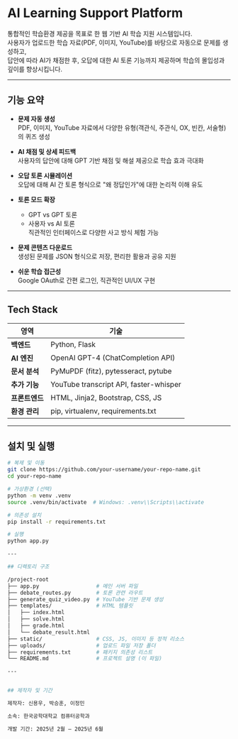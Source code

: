 # AI Learning Support Platform

통합적인 학습환경 제공을 목표로 한 웹 기반 AI 학습 지원 시스템입니다.  
사용자가 업로드한 학습 자료(PDF, 이미지, YouTube)를 바탕으로 자동으로 문제를 생성하고,  
답안에 따라 AI가 채점한 후, 오답에 대한 AI 토론 기능까지 제공하며 학습의 몰입성과 깊이를 향상시킵니다.

---

## 기능 요약

- **문제 자동 생성**  
  PDF, 이미지, YouTube 자료에서 다양한 유형(객관식, 주관식, OX, 빈칸, 서술형)의 퀴즈 생성

- **AI 채점 및 상세 피드백**  
  사용자의 답안에 대해 GPT 기반 채점 및 해설 제공으로 학습 효과 극대화

- **오답 토론 시뮬레이션**  
  오답에 대해 AI 간 토론 형식으로 "왜 정답인가"에 대한 논리적 이해 유도

- **토론 모드 확장**  
  - GPT vs GPT 토론  
  - 사용자 vs AI 토론  
  직관적인 인터페이스로 다양한 사고 방식 체험 가능

- **문제 콘텐츠 다운로드**  
  생성된 문제를 JSON 형식으로 저장, 편리한 활용과 공유 지원

- **쉬운 학습 접근성**  
  Google OAuth로 간편 로그인, 직관적인 UI/UX 구현

---

## Tech Stack

| 영역         | 기술 |
|--------------|------|
| **백엔드**    | Python, Flask |
| **AI 엔진**   | OpenAI GPT-4 (ChatCompletion API) |
| **문서 분석**  | PyMuPDF (fitz), pytesseract, pytube |
| **추가 기능**  | YouTube transcript API, faster-whisper |
| **프론트엔드** | HTML, Jinja2, Bootstrap, CSS, JS |
| **환경 관리**  | pip, virtualenv, requirements.txt |

---

## 설치 및 실행

```bash
# 복제 및 이동
git clone https://github.com/your-username/your-repo-name.git
cd your-repo-name

# 가상환경 (선택)
python -m venv .venv
source .venv/bin/activate  # Windows: .venv\\Scripts\\activate

# 의존성 설치
pip install -r requirements.txt

# 실행
python app.py

---

## 디렉토리 구조

/project-root
├── app.py                  # 메인 서버 파일
├── debate_routes.py        # 토론 관련 라우트
├── generate_quiz_video.py  # YouTube 기반 문제 생성
├── templates/              # HTML 템플릿
│   ├── index.html
│   ├── solve.html
│   ├── grade.html
│   └── debate_result.html
├── static/                 # CSS, JS, 이미지 등 정적 리소스
├── uploads/                # 업로드 파일 저장 폴더
├── requirements.txt        # 패키지 의존성 리스트
└── README.md               # 프로젝트 설명 (이 파일)

---


## 제작자 및 기간

제작자: 신용우, 박승훈, 이정민

소속: 한국공학대학교 컴퓨터공학과

개발 기간: 2025년 2월 – 2025년 6월
